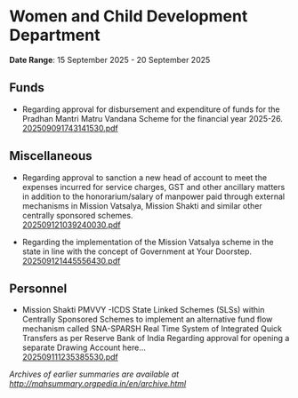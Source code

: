 # Women and Child Development Department

**Date Range**: 15 September 2025 - 20 September 2025


## Funds
- Regarding approval for disbursement and expenditure of funds for the Pradhan Mantri Matru Vandana Scheme for the financial year 2025-26.\
  [202509091743141530.pdf](https://gr.maharashtra.gov.in/Site/Upload/Government%20Resolutions/English/202509091743141530.pdf)

## Miscellaneous
- Regarding approval to sanction a new head of account to meet the expenses incurred for service charges, GST and other ancillary matters in addition to the honorarium/salary of manpower paid through external mechanisms in Mission Vatsalya, Mission Shakti and similar other centrally sponsored schemes.\
  [202509121039240030.pdf](https://gr.maharashtra.gov.in/Site/Upload/Government%20Resolutions/English/202509121039240030.pdf)

- Regarding the implementation of the Mission Vatsalya scheme in the state in line with the concept of Government at Your Doorstep.\
  [202509121445556430.pdf](https://gr.maharashtra.gov.in/Site/Upload/Government%20Resolutions/English/202509121445556430.pdf)

## Personnel
- Mission Shakti PMVVY -ICDS State Linked Schemes (SLSs) within Centrally Sponsored Schemes to implement an alternative fund flow mechanism called SNA-SPARSH Real Time System of Integrated Quick Transfers as per Reserve Bank of India Regarding approval for opening a separate Drawing Account here...\
  [202509111235385530.pdf](https://gr.maharashtra.gov.in/Site/Upload/Government%20Resolutions/English/202509111235385530.pdf)


*Archives of earlier summaries are available at http://mahsummary.orgpedia.in/en/archive.html*